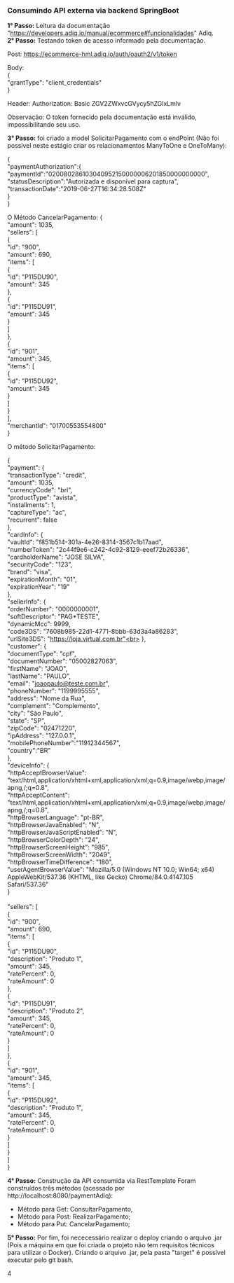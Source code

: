 <h3>Consumindo API externa via backend SpringBoot</h3>

**1° Passo:** Leitura da documentação "https://developers.adiq.io/manual/ecommerce#funcionalidades" Adiq.
<br>
**2° Passo:** Testando token de acesso informado pela documentação. 

Post: https://ecommerce-hml.adiq.io/auth/oauth2/v1/token

Body:<br>
{<br>
  "grantType": "client_credentials"<br>
}

Header:
Authorization: Basic ZGV2ZWxvcGVycy5hZGlxLmlv

Observação: O token fornecido pela documentação está inválido, impossibilitando seu uso.

**3° Passo:** foi criado a model SolicitarPagamento com o endPoint (Não foi possível neste estágio criar os relacionamentos ManyToOne e OneToMany):

{<br>
           "paymentAuthorization":{<br>
              "paymentId":"020080286103040952150000006201850000000000",<br>
              "statusDescription":"Autorizada e disponível para captura",<br>
              "transactionDate":"2019-06-27T16:34:28.508Z"<br>
           }<br>
}

O Método CancelarPagamento:
{<br>
  "amount": 1035,<br>
  "sellers": [<br>
    {<br>
      "id": "900",<br>
      "amount": 690,<br>
      "items": [<br>
        {<br>
          "id": "P115DU90",<br>
          "amount": 345<br>
        },<br>
        {<br>
          "id": "P115DU91",<br>
          "amount": 345<br>
        }<br>
      ]<br>
    },<br>
    {<br>
      "id": "901",<br>
      "amount": 345,<br>
      "items": [<br>
        {<br>
          "id": "P115DU92",<br>
          "amount": 345<br>
        }<br>
      ]<br>
    }<br>
  ],<br>
  "merchantId": "01700553554800"<br>
}<br>

O método SolicitarPagamento:

{<br>
        "payment": {<br>
        "transactionType": "credit",<br>
        "amount": 1035,<br>
        "currencyCode": "brl",<br>
        "productType": "avista",<br>
        "installments": 1,<br>
        "captureType": "ac",<br>
        "recurrent": false<br>
        },<br>
        "cardInfo": {<br>
        "vaultId": "f851b514-301a-4e26-8314-3567c1b17aad",<br>
        "numberToken": "2c44f9e6-c242-4c92-8129-eeef72b26336",<br>
        "cardholderName": "JOSE SILVA",<br>
        "securityCode": "123",<br>
        "brand": "visa",<br>
        "expirationMonth": "01",<br>
        "expirationYear": "19"<br>
        },<br>
        "sellerInfo": {<br>
        "orderNumber": "0000000001",<br>
        "softDescriptor": "PAG*TESTE",<br>
        "dynamicMcc": 9999,<br>
        "code3DS": "7608b985-22d1-4771-8bbb-63d3a4a86283",<br>
        "urlSite3DS": "https://loja.virtual.com.br"<br>
        },<br>
        "customer": {<br>
        "documentType": "cpf",<br>
        "documentNumber": "05002827063",<br>
        "firstName": "JOAO",<br>
        "lastName": "PAULO",<br>
        "email": "joaopaulo@teste.com.br",<br>
        "phoneNumber": "1199995555",<br>
        "address": "Nome da Rua",<br>
        "complement": "Complemento",<br>
        "city": "São Paulo",<br>
        "state": "SP",<br>
        "zipCode": "02471220",<br>
        "ipAddress": "127.0.0.1",<br>
        "mobilePhoneNumber":"11912344567",<br>
        "country":"BR"<br>
        },<br>
        "deviceInfo": {<br>
        "httpAcceptBrowserValue": "text/html,application/xhtml+xml,application/xml;q=0.9,image/webp,image/apng,/;q=0.8",<br>
        "httpAcceptContent": "text/html,application/xhtml+xml,application/xml;q=0.9,image/webp,image/apng,/;q=0.8",<br>
        "httpBrowserLanguage": "pt-BR",<br>
        "httpBrowserJavaEnabled": "N",<br>
        "httpBrowserJavaScriptEnabled": "N",<br>
        "httpBrowserColorDepth": "24",<br>
        "httpBrowserScreenHeight": "985",<br>
        "httpBrowserScreenWidth": "2049",<br>
        "httpBrowserTimeDifference": "180",<br>
        "userAgentBrowserValue": "Mozilla/5.0 (Windows NT 10.0; Win64; x64) AppleWebKit/537.36 (KHTML, like Gecko) Chrome/84.0.4147.105 Safari/537.36"<br>
        }<br><br>
        "sellers": [<br>
        {<br>
        "id": "900",<br>
        "amount": 690,<br>
        "items": [<br>
        {<br>
        "id": "P115DU90",<br>
        "description": "Produto 1",<br>
        "amount": 345,<br>
        "ratePercent": 0,<br>
        "rateAmount": 0<br>
        },<br>
        {<br>
        "id": "P115DU91",<br>
        "description": "Produto 2",<br>
        "amount": 345,<br>
        "ratePercent": 0,<br>
        "rateAmount": 0<br>
        }<br>
        ]<br>
        },<br>
        {<br>
        "id": "901",<br>
        "amount": 345,<br>
        "items": [<br>
        {<br>
        "id": "P115DU92",<br>
        "description": "Produto 1",<br>
        "amount": 345,<br>
        "ratePercent": 0,<br>
        "rateAmount": 0<br>
        }<br>
        ]<br>
        }<br>
        ]<br>
        }<br>


**4° Passo:** Construção da API consumida via RestTemplate
Foram construídos três métodos (acessado por http://localhost:8080/paymentAdiq):
- Método para Get: ConsultarPagamento,
- Método para Post: RealizarPagamento;
- Método para Put: CancelarPagamento;

**5° Passo:** Por fim, foi nececessário realizar o deploy criando o arquivo .jar (Pois a máquina em que foi criada o projeto não tem requisitos técnicos para utilizar o Docker).
Criando o arquivo .jar, pela pasta "target" é possível executar pelo git bash.

4
